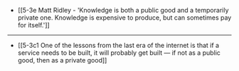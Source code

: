 - [[5-3e Matt Ridley - 'Knowledge is both a public good and a temporarily private one. Knowledge is expensive to produce, but can sometimes pay for itself.']]
---
- [[5-3c1 One of the lessons from the last era of the internet is that if a service needs to be built, it will probably get built — if not as a public good, then as a private good]]
